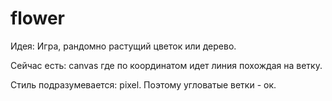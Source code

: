 # flower

Идея: Игра, рандомно растущий цветок или дерево.  

Сейчас есть: canvas где по координатом идет линия похождая на ветку.  

Стиль подразумевается: pixel. Поэтому угловатые ветки - ок.  
